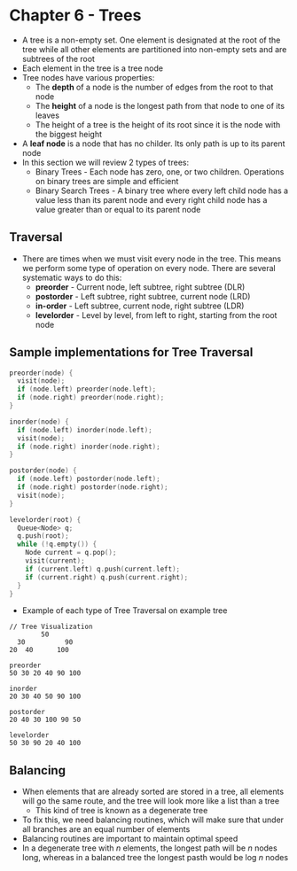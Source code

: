 # Chapter 6 - Trees
* A tree is a non-empty set. One element is designated at the root of the tree while all other elements are partitioned into non-empty sets and are subtrees of the root
* Each element in the tree is a tree node
* Tree nodes have various properties:
  * The **depth** of a node is the number of edges from the root to that node
  * The **height** of a node is the longest path from that node to one of its leaves
  * The height of a tree is the height of its root since it is the node with the biggest height
* A **leaf node** is a node that has no childer. Its only path is up to its parent node
* In this section we will review 2 types of trees:
  * Binary Trees - Each node has zero, one, or two children. Operations on binary trees are simple and efficient
  * Binary Search Trees - A binary tree where every left child node has a value less than its parent node and every right child node has a value greater than or equal to its parent node

## Traversal
* There are times when we must visit every node in the tree. This means we perform some type of operation on every node. There are several systematic ways to do this:
  * **preorder** - Current node, left subtree, right subtree (DLR)
  * **postorder** - Left subtree, right subtree, current node (LRD)
  * **in-order** - Left subtree, current node, right subtree (LDR)
  * **levelorder** - Level by level, from left to right, starting from the root node

## Sample implementations for Tree Traversal
```cpp
preorder(node) {
  visit(node);
  if (node.left) preorder(node.left);
  if (node.right) preorder(node.right);
}
```

```cpp
inorder(node) {
  if (node.left) inorder(node.left);
  visit(node);
  if (node.right) inorder(node.right);
}
```

```cpp
postorder(node) {
  if (node.left) postorder(node.left);
  if (node.right) postorder(node.right);
  visit(node);
}
```

```cpp
levelorder(root) {
  Queue<Node> q;
  q.push(root);
  while (!q.empty()) {
    Node current = q.pop();
    visit(current);
    if (current.left) q.push(current.left);
    if (current.right) q.push(current.right);
  }
}
```

* Example of each type of Tree Traversal on example tree
```
// Tree Visualization
        50
  30	      90
20  40		100
```
```
preorder
50 30 20 40 90 100
```
```
inorder
20 30 40 50 90 100
```
```
postorder
20 40 30 100 90 50
```
```
levelorder
50 30 90 20 40 100
```

## Balancing
* When elements that are already sorted are stored in a tree, all elements will go the same route, and the tree will look more like a list than a tree
  * This kind of tree is known as a degenerate tree
* To fix this, we need balancing routines, which will make sure that under all branches are an equal number of elements
* Balancing routines are important to maintain optimal speed
* In a degenerate tree with *n* elements, the longest path will be *n* nodes long, whereas in a balanced tree the longest pasth would be log *n* nodes
